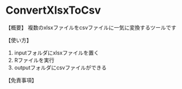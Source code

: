 # ConvertXlsxToCsv

【概要】
複数のxlsxファイルをcsvファイルに一気に変換するツールです

【使い方】
1. inputフォルダにxlsxファイルを置く
1. Rファイルを実行
1. outputフォルダにcsvファイルができる

【免責事項】
